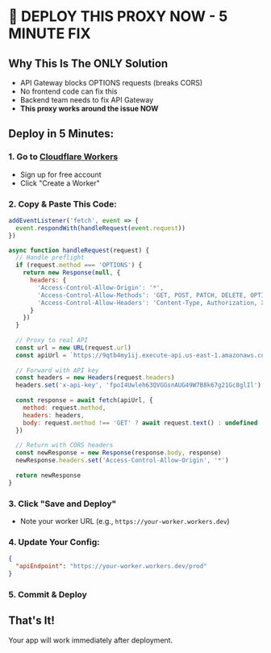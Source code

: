 # 🚨 DEPLOY THIS PROXY NOW - 5 MINUTE FIX

## Why This Is The ONLY Solution
- API Gateway blocks OPTIONS requests (breaks CORS)
- No frontend code can fix this
- Backend team needs to fix API Gateway
- **This proxy works around the issue NOW**

## Deploy in 5 Minutes:

### 1. Go to [Cloudflare Workers](https://workers.cloudflare.com/)
- Sign up for free account
- Click "Create a Worker"

### 2. Copy & Paste This Code:

```javascript
addEventListener('fetch', event => {
  event.respondWith(handleRequest(event.request))
})

async function handleRequest(request) {
  // Handle preflight
  if (request.method === 'OPTIONS') {
    return new Response(null, {
      headers: {
        'Access-Control-Allow-Origin': '*',
        'Access-Control-Allow-Methods': 'GET, POST, PATCH, DELETE, OPTIONS',
        'Access-Control-Allow-Headers': 'Content-Type, Authorization, X-Api-Key',
      }
    })
  }
  
  // Proxy to real API
  const url = new URL(request.url)
  const apiUrl = `https://9qtb4my1ij.execute-api.us-east-1.amazonaws.com${url.pathname}${url.search}`
  
  // Forward with API key
  const headers = new Headers(request.headers)
  headers.set('x-api-key', 'fpoI4Uwleh63QVGGsnAUG49W7B8k67g21Gc8glIl')
  
  const response = await fetch(apiUrl, {
    method: request.method,
    headers: headers,
    body: request.method !== 'GET' ? await request.text() : undefined
  })
  
  // Return with CORS headers
  const newResponse = new Response(response.body, response)
  newResponse.headers.set('Access-Control-Allow-Origin', '*')
  
  return newResponse
}
```

### 3. Click "Save and Deploy"
- Note your worker URL (e.g., `https://your-worker.workers.dev`)

### 4. Update Your Config:

```json
{
  "apiEndpoint": "https://your-worker.workers.dev/prod"
}
```

### 5. Commit & Deploy

## That's It! 
Your app will work immediately after deployment. 